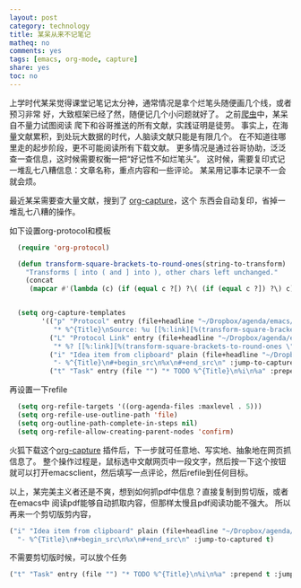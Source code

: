 ```yaml
---
layout: post
category: technology
title: 某呆从来不记笔记
matheq: no
comments: yes
tags: [emacs, org-mode, capture]
share: yes
toc: no
---
```


上学时代某呆觉得课堂记笔记太分神，通常情况是拿个烂笔头随便画几个线，或者预习非常
好，大致框架已经了然，随便记几个小问题就好了。
之前[爬虫](https://yanshuo.name/cn/2020/09/houstonbbs/)中，某呆自不量力试图阅读
爬下和谷哥推送的所有文献，实践证明是徒劳。
事实上，在海量文献累积，到处玩大数据的时代，人脑读文献只能是有限几个。
在不知道往哪里走的起步阶段，更不可能阅读所有下载文献。
更多情况是通过谷哥协助，泛泛查一查信息，这时候需要权衡一把“好记性不如烂笔头”。
这时候，需要复印式记一堆乱七八糟信息：文章名称，重点内容和一些评论。
某呆用记事本记录不一会就会烦。

最近某呆需要查大量文献，搜到了
[org-capture](https://addons.mozilla.org/en-US/firefox/addon/org-capture/)，这个
东西会自动复印，省掉一堆乱七八糟的操作。

如下设置org-protocol和模板
```lisp
  (require 'org-protocol)

  (defun transform-square-brackets-to-round-ones(string-to-transform)
    "Transforms [ into ( and ] into ), other chars left unchanged."
    (concat
     (mapcar #'(lambda (c) (if (equal c ?[) ?\( (if (equal c ?]) ?\) c))) string-to-transform)))


  (setq org-capture-templates
        '(("p" "Protocol" entry (file+headline "~/Dropbox/agenda/emacs/else/work.org"  "Temporary task")
           "* %^{Title}\nSource: %u [[%:link][%(transform-square-brackets-to-round-ones \"%:description\")]]\n#+BEGIN_QUOTE\n%i\n#+END_QUOTE\n\n\n")
          ("L" "Protocol Link" entry (file+headline "~/Dropbox/agenda/emacs/else/work.org" "Temporary task")
           "* %? [[%:link][%(transform-square-brackets-to-round-ones \"%:description\")]]\n")
          ("i" "Idea item from clipboard" plain (file+headline "~/Dropbox/agenda/emacs/else/work.org" "Paper")
           "- %^{Title}\n#+begin_src\n%x\n#+end_src\n" :jump-to-captured t)
          ("t" "Task" entry (file "") "* TODO %^{Title}\n%i\n%a" :prepend t :jump-to-captured t)))
```
再设置一下refile
```lisp
  (setq org-refile-targets '((org-agenda-files :maxlevel . 5)))
  (setq org-refile-use-outline-path 'file)
  (setq org-outline-path-complete-in-steps nil)
  (setq org-refile-allow-creating-parent-nodes 'confirm)
```
火狐下载这个[org-capture](https://addons.mozilla.org/en-US/firefox/addon/org-capture/)
插件后，下一步就可任意地、写实地、抽象地在网页抓信息了。
整个操作过程是，鼠标选中文献网页中一段文字，然后按一下这个按钮就可以打开emacsclient，然后填写一点评论，然后refile到任何目标。

以上，某完美主义者还是不爽，想到如何抓pdf中信息？直接复制到剪切版，或者在emacs中
阅读pdf能够自动抓取内容，但那样太慢且pdf阅读功能不强大。
所以再来一个剪切版剪内容，
```lisp
("i" "Idea item from clipboard" plain (file+headline "~/Dropbox/agenda/emacs/else/work.org" "Paper")
  "- %^{Title}\n#+begin_src\n%x\n#+end_src\n" :jump-to-captured t)
```
不需要剪切版时候，可以放个任务
```lisp
("t" "Task" entry (file "") "* TODO %^{Title}\n%i\n%a" :prepend t :jump-to-captured t)
```
